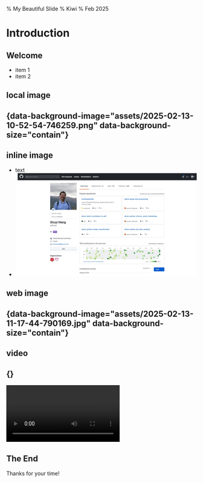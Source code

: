% My Beautiful Slide
% Kiwi
% Feb 2025

# Introduction

## Welcome
- item 1
- item 2

## local image



##  {data-background-image="assets/2025-02-13-10-52-54-746259.png" data-background-size="contain"}

## inline image
- text
- <img src="assets/2025-02-13-10-52-54-746259.png" style="border-style: none" alt="2">


## web image



##  {data-background-image="assets/2025-02-13-11-17-44-790169.jpg" data-background-size="contain"}

## video



## {} 

<video class="stretch" src="assets/markdown2slides-intro.mp4" data-autoplay controls></video>

## The End

Thanks for your time!